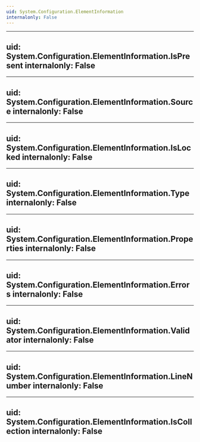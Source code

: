 ```yaml
---
uid: System.Configuration.ElementInformation
internalonly: False
---
```


---
uid: System.Configuration.ElementInformation.IsPresent
internalonly: False
---

---
uid: System.Configuration.ElementInformation.Source
internalonly: False
---

---
uid: System.Configuration.ElementInformation.IsLocked
internalonly: False
---

---
uid: System.Configuration.ElementInformation.Type
internalonly: False
---

---
uid: System.Configuration.ElementInformation.Properties
internalonly: False
---

---
uid: System.Configuration.ElementInformation.Errors
internalonly: False
---

---
uid: System.Configuration.ElementInformation.Validator
internalonly: False
---

---
uid: System.Configuration.ElementInformation.LineNumber
internalonly: False
---

---
uid: System.Configuration.ElementInformation.IsCollection
internalonly: False
---
